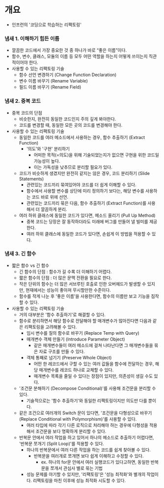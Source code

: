 # 개요
- 인프런의 '코딩으로 학습하는 리팩토링'

### 냄새 1. 이해하기 힘든 이름
- 깔끔한 코드에서 가장 중요한 것 중 하나가 바로 “좋은 이름”이다.
- 함수, 변수, 클래스, 모듈의 이름 등 모두 어떤 역할을 하는지 어떻게 쓰이는지 직관적이어야 한다.
- 사용할 수 있는 리팩토링 기술
  - 함수 선언 변경하기 (Change Function Declaration)
  - 변수 이름 바꾸기 (Rename Variable)
  - 필드 이름 바꾸기 (Rename Field)

### 냄새 2. 중복 코드
- 중복 코드의 단점
  - 비슷한지, 완전히 동일한 코드인지 주의 깊게 봐야한다.
  - 코드를 변경할 때, 동일한 모든 곳의 코드를 변경해야 한다.
- 사용할 수 있는 리팩토링 기술
  - 동일한 코드를 여러 메소드에서 사용하는 경우, 함수 추출하기 (Extract Function)
    - '의도'와 '구현' 분리하기
      - 어떠한 목적(=의도)을 위해 기술되었는지가 없으면 구현을 위한 코드일 가능성이 높다.
      - 이는 가독성을 낮추므로 분리할 필요가 있다.
  - 코드가 비슷하게 생겼지만 완전히 같지는 않은 경우, 코드 분리하기 (Slide Statements)
    - 관련있는 코드끼리 묶여있어야 코드를 더 쉽게 이해할 수 있다.
    - 함수에서 사용할 변수를 상단에 미리 정의하기 보다는, 해당 변수를 사용하는 코드 바로 위에 선언.
    - 관련있는 코드끼리 묶은 다음, 함수 추출하기 (Extract Function)를 사용해서 더 깔끔하게 분리.
  - 여러 하위 클래스에 동일한 코드가 있다면, 메소드 올리기 (Pull Up Method)
    - 중복 코드는 당장은 잘 동작하더라도 미래에 버그를 만들어 낼 빌미를 제공한다.
    - 여러 하위 클래스에 동일한 코드가 있다면, 손쉽게 이 방법을 적용할 수 있다.

### 냄새 3. 긴 함수
- 짧은 함수 vs 긴 함수
  - 긴 함수의 단점 : 함수가 길 수록 더 이해하기 어렵다.
  - 짧은 함수의 단점 : 더 많은 문맥 전환을 필요로 한다.
  - 작은 단위의 함수는 더 많은 서브루틴 호출로 인한 오버헤드가 발생할 수 있지만, 현재에서는 성능이 좋아져 무시할만한 수준이다.
  - 함수를 작게 나눈 후 '좋은 이름'을 사용한다면, 함수의 이름만 보고 기능을 짐작할 수 있다.
- 사용할 수 있는 리팩토링 기술
  - 거의 대부분은 '함수 추출하기'로 해결할 수 있다.
  - 함수로 분리하면서 해당 함수로 전달해야 할 매개변수가 많아진다면 다음과 같은 리팩토링을 고려해볼 수 있다.
    - 임시 변수를 질의 함수로 바꾸기 (Replace Temp with Query)
    - 매개변수 객체 만들기 (Introduce Parameter Object)
      - 같은 매개변수들이 여러 메소드에 걸쳐 나타난다면 그 매개변수들을 묶은 자료 구조를 만들 수 있다.
    - 객체 통째로 넘기기 (Preserve Whole Object)
      - 어떤 한 레코드에서 구할 수 있는 여러 값들을 함수에 전달하는 경우, 해당 매개변수를 레코드 하나로 교체할 수 있다.
      - 매개변수 목록을 줄일 수 있다는 장점이 있지만, 의존성이 생길 수도 있다.
  - '조건문 분해하기 (Decompose Conditional)'를 사용해 조건문을 분리할 수 있다.
    - 기술적으로는 '함수 추출하기'와 동일한 리팩토링이지만 의도만 다를 뿐이다.
  - 같은 조건으로 여러개의 Switch 문이 있다면, '조건문을 다형성으로 바꾸기 (Replace Conditional with Polymorphism)'를 사용할 수 있다.
    - 여러 타입에 따라 각기 다른 로직으로 처리해야 하는 경우에 다형성을 적용해서 조건문을 보다 명확하게 분리할 수 있다.
  - 반복문 안에서 여러 작업을 하고 있어서 하나의 메소드로 추출하기 어렵다면, '반복문 쪼개기 (Split Loop)'를 적용할 수 있다.
    - 하나의 반복문에서 여러 다른 작업을 하는 코드를 쉽게 찾아볼 수 있다.
      - 반복문을 여러개로 쪼개면 보다 쉽게 이해하고 수정할 수 있다.
        - ex. 하나의 for문 안에서 여러 실행코드가 있다고하면, 동일한 반복문을 쪼개서 관심사 별로 묶는 기법 
    - 성능 문제를 야기할 수 있지만, '리팩토링'은 '성능 최적화'와 별개의 작업이다. 리팩토링을 마친 이후에 성능 최적화 시도할 수 있다.